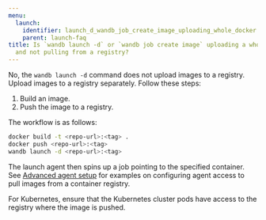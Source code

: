 ```yaml
---
menu:
  launch:
    identifier: launch_d_wandb_job_create_image_uploading_whole_docker
    parent: launch-faq
title: Is `wandb launch -d` or `wandb job create image` uploading a whole docker artifact
  and not pulling from a registry?
---
```


No, the `wandb launch -d` command does not upload images to a registry. Upload images to a registry separately. Follow these steps:

1. Build an image.
2. Push the image to a registry.

The workflow is as follows:

```bash
docker build -t <repo-url>:<tag> .
docker push <repo-url>:<tag>
wandb launch -d <repo-url>:<tag>
```

The launch agent then spins up a job pointing to the specified container. See [Advanced agent setup](../guides/launch/setup-agent-advanced.md#agent-configuration) for examples on configuring agent access to pull images from a container registry.

For Kubernetes, ensure that the Kubernetes cluster pods have access to the registry where the image is pushed.